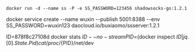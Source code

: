 ```
docker run -d --name ss -P -e SS_PASSWORD=123456 shadowsocks-go:1.2.1
```


docker service create --name wuxin --publish 5001:8388 --env SS_PASSWORD=wuxin123 daocloud.io/buxiaomo/ssserver:1.2.1

ID=878f8c27108d
docker stats ${ID} --no-stream
PID=$(docker inspect ${ID} | jq .[0].State.Pid)
cat /proc/${PID}/net/dev

